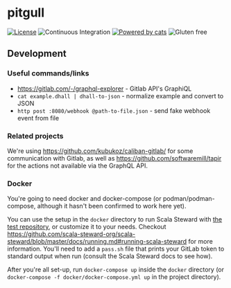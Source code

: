 # pitgull

[![License](http://img.shields.io/:license-Apache%202-green.svg)](http://www.apache.org/licenses/LICENSE-2.0.txt)
![Continuous Integration](https://github.com/pitgull/pitgull/workflows/Continuous%20Integration/badge.svg)
[![Powered by cats](https://img.shields.io/badge/powered%20by-cats-blue.svg)](https://github.com/typelevel/cats)
![Gluten free](https://img.shields.io/badge/gluten-free-orange.svg)

## Development

### Useful commands/links

- https://gitlab.com/-/graphql-explorer - Gitlab API's GraphiQL
- `cat example.dhall | dhall-to-json` - normalize example and convert to JSON
- `http post :8080/webhook @path-to-file.json` - send fake webhook event from file

### Related projects

We're using https://github.com/kubukoz/caliban-gitlab/ for some communication with Gitlab,
as well as https://github.com/softwaremill/tapir for the actions not available via the GraphQL API.

### Docker

You're going to need docker and docker-compose (or podman/podman-compose, although it hasn't been confirmed to work here yet).

You can use the setup in the `docker` directory to run Scala Steward with [the test repository](https://gitlab.com/kubukoz/demo), or customize it to your needs.
Checkout https://github.com/scala-steward-org/scala-steward/blob/master/docs/running.md#running-scala-steward for more information.
You'll need to add a `pass.sh` file that prints your GitLab token to standard output when run (consult the Scala Steward docs to see how).

After you're all set-up, run `docker-compose up` inside the `docker` directory (or `docker-compose -f docker/docker-compose.yml up` in the project directory).
